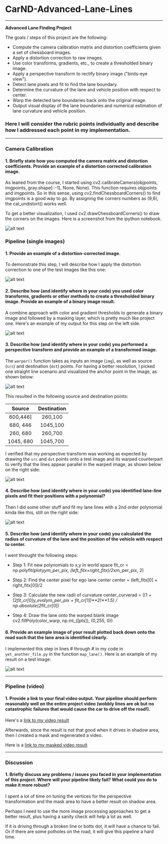 # CarND-Advanced-Lane-Lines
---
[//]: # (Image References)

[image1]: ./screenshot_cameracali.png "Camera Calibration"
[image2]: ./ss_undist.png "Original vs Undistorted"
[image3]: ./pipeline.png "Combine approach lane marking detection Top Down view"
[image4]: ./drawback.png "Drivable ego lane"
[image5]: ./perspective.png "Source points for perpective transformation"
[video1]: ./project_output.mp4 "Video1"
[video2]: ./project_output_masked.mp4 "Video with mask"


**Advanced Lane Finding Project**

The goals / steps of this project are the following:

* Compute the camera calibration matrix and distortion coefficients given a set of chessboard images.
* Apply a distortion correction to raw images.
* Use color transforms, gradients, etc., to create a thresholded binary image.
* Apply a perspective transform to rectify binary image ("birds-eye view").
* Detect lane pixels and fit to find the lane boundary.
* Determine the curvature of the lane and vehicle position with respect to center.
* Warp the detected lane boundaries back onto the original image.
* Output visual display of the lane boundaries and numerical estimation of lane curvature and vehicle position.

### Here I will consider the rubric points individually and describe how I addressed each point in my implementation.  
---
### Camera Calibration

#### 1. Briefly state how you computed the camera matrix and distortion coefficients. Provide an example of a distortion corrected calibration image.

As leaned from the course, I started using cv2.calibrateCamera(objpoints, imgpoints, gray.shape[::-1], None, None). This function requires objpoints and imgpoints. So in this sense, using cv2.findChessboardCorners() to find imgpoints is a good way to go. By assigning the corners numbers as (9,6), the cal_undistort() works well.

To get a better visualization, I used cv2.drawChessboardCorners() to draw the corners on the images. Here is a screenshot from the ipython notebook.

![alt text][image1]

### Pipeline (single images)

#### 1. Provide an example of a distortion-corrected image.

To demonstrate this step, I will describe how I apply the distortion correction to one of the test images like this one:

![alt text][image2]

#### 2. Describe how (and identify where in your code) you used color transforms, gradients or other methods to create a thresholded binary image.  Provide an example of a binary image result.

A combine approach with color and gradient thresholds to generate a binary image and followed by a masking layer, which is pretty much like project one.  Here's an example of my output for this step on the left side.

![alt text][image3]

#### 3. Describe how (and identify where in your code) you performed a perspective transform and provide an example of a transformed image.

The `warper()` function takes as inputs an image (`img`), as well as source (`src`) and destination (`dst`) points. For having a better resolution, I picked one straight line scenario and visualized the anchor point in the image, as shown below:

![alt text][image5]

This resulted in the following source and destination points:

| Source        | Destination   | 
|:-------------:|:-------------:| 
| 600,446]      | 260,100     | 
| 680, 446      | 1045,100      |
| 260, 680    | 260,700    |
| 1045, 680     | 1045,700       |

I verified that my perspective transform was working as expected by drawing the `src` and `dst` points onto a test image and its warped counterpart to verify that the lines appear parallel in the warped image, as shown below on the right side:

![alt text][image3]

#### 4. Describe how (and identify where in your code) you identified lane-line pixels and fit their positions with a polynomial?

Then I did some other stuff and fit my lane lines with a 2nd order polynomial kinda like this, still on the right side:

![alt text][image3]

#### 5. Describe how (and identify where in your code) you calculated the radius of curvature of the lane and the position of the vehicle with respect to center.

I went throught the following steps:
* Step 1: Fit new polynomials to x,y in world space
    fit_cr = np.polyfit(ploty*ym_per_pix, (left_fitx+right_fitx)/2*xm_per_pix, 2)
    
* Step 2: Find the center pixel for ego lane center
    center = (left_fitx[0] + right_fitx[0])/2
* Step 3: Calculate the new radii of curvature
      center_curverad = ((1 + (2*fit_cr[0]*y_eval*ym_per_pix + fit_cr[1])**2)**1.5) / np.absolute(2*fit_cr[0])
      
* Step 4: Draw the lane onto the warped blank image
    cv2.fillPoly(color_warp, np.int_([pts]), (0,255, 0))


#### 6. Provide an example image of your result plotted back down onto the road such that the lane area is identified clearly.

I implemented this step in lines # through # in my code in `yet_another_file.py` in the function `map_lane()`.  Here is an example of my result on a test image:

![alt text][image4]

---

### Pipeline (video)

#### 1. Provide a link to your final video output.  Your pipeline should perform reasonably well on the entire project video (wobbly lines are ok but no catastrophic failures that would cause the car to drive off the road!).

Here's a [link to my video result](./project_output.mp4)

Afterwards, since the result is not that good when it drives in shadow area, then I created a mask and regenerated a video.

Here is a [link to my  masked video result](./project_output_masked.mp4)

---

### Discussion

#### 1. Briefly discuss any problems / issues you faced in your implementation of this project.  Where will your pipeline likely fail?  What could you do to make it more robust?

I spent a lot of time on tuning the vertices for the perspective transformation and the mask area to have a better result on shadow area.

Perhaps I need to use the more image processing approaches to get a better result, plus having a sanity check will help a lot as well.

If it is driving through a broken line or botts dot, it will have a chance to fail. Or if there are some potholes on the road, it will give this pipeline a hard time.
